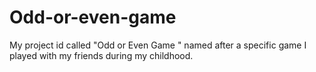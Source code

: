 # Odd-or-even-game
My project id called "Odd or Even Game " named after a specific game I played with my friends during my childhood. 
